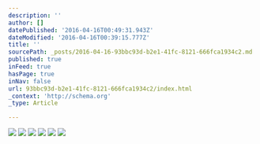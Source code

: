```yaml
---
description: ''
author: []
datePublished: '2016-04-16T00:49:31.943Z'
dateModified: '2016-04-16T00:39:15.777Z'
title: ''
sourcePath: _posts/2016-04-16-93bbc93d-b2e1-41fc-8121-666fca1934c2.md
published: true
inFeed: true
hasPage: true
inNav: false
url: 93bbc93d-b2e1-41fc-8121-666fca1934c2/index.html
_context: 'http://schema.org'
_type: Article

---
```

![](https://the-grid-user-content.s3-us-west-2.amazonaws.com/93b61995-9ce8-4ba5-8fa1-1b6275c1d556.png)
![](https://the-grid-user-content.s3-us-west-2.amazonaws.com/76f80ce5-0a5c-4adc-bf94-95cf93f516ce.png)
![](https://the-grid-user-content.s3-us-west-2.amazonaws.com/619664ef-1ed1-479e-a1da-068a8937d1e7.png)
![](https://the-grid-user-content.s3-us-west-2.amazonaws.com/8afd46f7-3a5b-4563-ae6e-5e13746e872b.png)
![](https://the-grid-user-content.s3-us-west-2.amazonaws.com/41793c13-f4ad-4894-af46-29f09fc979ce.png)
![](https://the-grid-user-content.s3-us-west-2.amazonaws.com/0484ab93-ffa8-4260-baf9-6eba9d2e4b0f.png)